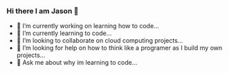 ### Hi there I am Jason 👋

- 🔭 I’m currently working on learning how to code...
- 🌱 I’m currently learning to code...
- 👯 I’m looking to collaborate on cloud computing projects...
- 🤔 I’m looking for help on how to think like a programer as I build my own projects...
- 💬 Ask me about why im learning to code...
